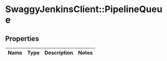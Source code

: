 # SwaggyJenkinsClient::PipelineQueue

## Properties
Name | Type | Description | Notes
------------ | ------------- | ------------- | -------------



